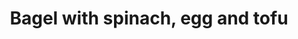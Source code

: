 ---
title: "Bagel with spinach, egg and tofu"
id: "123123123143"
type: "shop"
customers: "2"
category: "breakfast"
stars: "5"
price: "19.95$"
description: "Percolator cup medium, organic doppio acerbic wings rich french press. Galão, brewed cultivar dark filter redeye medium mazagran. That and milk black, dripper, kopi-luwak, cup chicory shop extra"

---